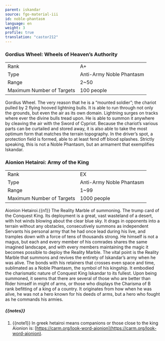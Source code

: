 ```yaml
---
parent: iskandar
source: fgo-material-iii
id: noble-phantasm
language: en
weight: 3
profile: true
translation: "castor212"
---
```


### Gordius Wheel: Wheels of Heaven’s Authority

<table>
  <tr><td>Rank</td><td>A+</td></tr>
  <tr><td>Type</td><td>Anti-Army Noble Phantasm</td></tr>
  <tr><td>Range</td><td>2~50</td></tr>
  <tr><td>Maximum Number of Targets</td><td>100 people</td></tr>
</table>

Gordius Wheel.
The very reason that he is a “mounted soldier”; the chariot pulled by 2 flying hooved lightning bulls. It is able to run through not only the grounds, but even the air as its own domain.
Lightning surges on tracks where ever the divine bulls tread upon.
He is able to summon it anywhere by cleaving the air with the Sword of Cypriot.
Because the chariot’s various parts can be curtailed and stored away, it is also able to take the most optimum form that matches the terrain topography.
In the driver’s spot, a protection field is formed, able to at least fend off blood splashes.
Strictly speaking, this is not a Noble Phantasm, but an armament that exemplifies Iskandar.

### Aionion Hetairoi: Army of the King

<table>
  <tr><td>Rank</td><td>EX</td></tr>
  <tr><td>Type</td><td>Anti-Army Noble Phantasm</td></tr>
  <tr><td>Range</td><td>1~99</td></tr>
  <tr><td>Maximum Number of Targets</td><td>1000 people</td></tr>
</table>

Aionion Hetairoi.{{n1}}
The Reality Marble of summoning. The trump card of the Conquest King.
Its deployment is a great, vast wasteland of a desert, with hot winds blowing about the clear blue sky.
It drags in opponents into a terrain without any obstacles, consecutively summons as independent Servants his personal army that he had once lead during his live, and tramples down with a force of tens of thousands strong.
He himself is not a magus, but each and every member of his comrades shares the same imagined landscape, and with every members maintaining the magic it becomes possible to deploy the Reality Marble.
The vital point is the Reality Marble that summons and revives the entirety of Iskandar’s army when he was alive. The bonds with his retainers that crosses even space and time, sublimated as a Noble Phantasm, the symbol of his kingship.
It embodied the charismatic nature of Conquest King Iskandar to its fullest. Upon being summoned, it seems that there are several of those who are better than Rider himself in might of arms, or those who displays the Charisma of B rank befitting of a king of a country. It originates from how when he was alive, he was not a hero known for his deeds of arms, but a hero who fought as he commands his armies.

##### {{notes}}

1. {{note1}} In greek hetairoi means companions or those close to the king Aionion is: [https://carm.org/look-word-aionion](https://carm.org/look-word-aionion).
